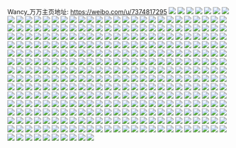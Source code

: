 Wancy_万万主页地址: https://weibo.com/u/7374817295 
![](https://wx4.sinaimg.cn/mw2000/00835YS3ly1h9e3mzkg5uj31a11hpdv7.jpg) 
![](https://wx4.sinaimg.cn/mw2000/00835YS3ly1h92gfpp4j9j30u0140wkk.jpg) 
![](https://wx4.sinaimg.cn/mw2000/00835YS3ly1h91iti8qduj30kl0xa42x.jpg) 
![](https://wx4.sinaimg.cn/mw2000/00835YS3ly1h91itiiktxj30kn0v9n0l.jpg) 
![](https://wx4.sinaimg.cn/mw2000/00835YS3ly1h91ithunh9j30ku0zkaeh.jpg) 
![](https://wx4.sinaimg.cn/mw2000/00835YS3ly1h91itiucwfj30ku0zxgq3.jpg) 
![](https://wx4.sinaimg.cn/mw2000/00835YS3ly1h91itj8t4rj30kp0wswi4.jpg) 
![](https://wx4.sinaimg.cn/mw2000/00835YS3ly1h91itjk7l1j30ku0xpjuf.jpg) 
![](https://wx4.sinaimg.cn/mw2000/00835YS3ly1h91itjvbrhj30kf0ydznp.jpg) 
![](https://wx4.sinaimg.cn/mw2000/00835YS3ly1h91itk7chwj30ku0scmzu.jpg) 
![](https://wx4.sinaimg.cn/mw2000/00835YS3ly1h8wyzfwo71j30u013zdkq.jpg) 
![](https://wx4.sinaimg.cn/mw2000/00835YS3ly1h8tnidbplnj30u00u0782.jpg) 
![](https://wx4.sinaimg.cn/mw2000/00835YS3ly1h8tnidmgc0j30u00u043z.jpg) 
![](https://wx4.sinaimg.cn/mw2000/00835YS3ly1h8miiu05jbj31940kugnc.jpg) 
![](https://wx4.sinaimg.cn/mw2000/00835YS3ly1h8miit9qy8j31940kuq6a.jpg) 
![](https://wx4.sinaimg.cn/mw2000/00835YS3ly1h82eo0gt4lj32c03401kz.jpg) 
![](https://wx4.sinaimg.cn/mw2000/00835YS3ly1h7fbzd8wxjj31400u0q6k.jpg) 
![](https://wx4.sinaimg.cn/mw2000/00835YS3ly1h7fbzlb2iqj30u0140aii.jpg) 
![](https://wx4.sinaimg.cn/mw2000/00835YS3ly1h7fbz42ccgj30u01407do.jpg) 
![](https://wx4.sinaimg.cn/mw2000/00835YS3ly1h7fbz83w52j31400u047d.jpg) 
![](https://wx4.sinaimg.cn/mw2000/00835YS3ly1h7fbz1gnimj31400u00yl.jpg) 
![](https://wx4.sinaimg.cn/mw2000/00835YS3ly1h7fbzaqlt7j30u014044c.jpg) 
![](https://wx4.sinaimg.cn/mw2000/00835YS3ly1h7fbzhcnw5j30mi0u077c.jpg) 
![](https://wx4.sinaimg.cn/mw2000/00835YS3ly1h7fbzj5il2j30u0140gnx.jpg) 
![](https://wx4.sinaimg.cn/mw2000/00835YS3ly1h7fbznm7x6j30u0140do5.jpg) 
![](https://wx4.sinaimg.cn/mw2000/00835YS3ly1h7fbzplsyej30u01407bz.jpg) 
![](https://wx4.sinaimg.cn/mw2000/00835YS3ly1h7fbztob2jj30u0140tjl.jpg) 
![](https://wx4.sinaimg.cn/mw2000/00835YS3ly1h7fbzvkl23j30u0140wha.jpg) 
![](https://wx4.sinaimg.cn/mw2000/00835YS3ly1h7fbzxzqikj30u0140aec.jpg) 
![](https://wx4.sinaimg.cn/mw2000/00835YS3ly1h7fc00fh7dj30u0140tht.jpg) 
![](https://wx4.sinaimg.cn/mw2000/00835YS3ly1h7fbz5ycmjj30u01400yz.jpg) 
![](https://wx4.sinaimg.cn/mw2000/00835YS3ly1h7fbzfuw9kj30rj1cx76l.jpg) 
![](https://wx4.sinaimg.cn/mw2000/00835YS3ly1h7fc02uzlrj30u012o41w.jpg) 
![](https://wx4.sinaimg.cn/mw2000/00835YS3ly1h7fc04y3ysj30u014046e.jpg) 
![](https://wx4.sinaimg.cn/mw2000/00835YS3ly1h7eer8ujr2j30u0140af2.jpg) 
![](https://wx4.sinaimg.cn/mw2000/00835YS3ly1h7eer6gk8mj30u0118409.jpg) 
![](https://wx4.sinaimg.cn/mw2000/00835YS3ly1h7eerbja6mj30u01hcn7n.jpg) 
![](https://wx4.sinaimg.cn/mw2000/00835YS3ly1h7eerdujw0j30u01hc0vx.jpg) 
![](https://wx4.sinaimg.cn/mw2000/00835YS3ly1h7eerhj8uvj30u01hcq89.jpg) 
![](https://wx4.sinaimg.cn/mw2000/00835YS3ly1h7eerk7ad8j30u01hcn7m.jpg) 
![](https://wx4.sinaimg.cn/mw2000/00835YS3ly1h7eerm8b6nj30u01hcjzq.jpg) 
![](https://wx4.sinaimg.cn/mw2000/00835YS3ly1h7eeroowyij30u01hcdjx.jpg) 
![](https://wx4.sinaimg.cn/mw2000/00835YS3ly1h7eerrfrk4j30u01hcn29.jpg) 
![](https://wx4.sinaimg.cn/mw2000/00835YS3ly1h7eerugoe9j30u01hc14m.jpg) 
![](https://wx4.sinaimg.cn/mw2000/00835YS3ly1h7eerx5ht4j30u01hcaeo.jpg) 
![](https://wx4.sinaimg.cn/mw2000/00835YS3ly1h7eerzm9c3j30u01hc12s.jpg) 
![](https://wx4.sinaimg.cn/mw2000/00835YS3ly1h7ees2afylj30u01hcwp6.jpg) 
![](https://wx4.sinaimg.cn/mw2000/00835YS3ly1h7ees5260vj30u01hc7fm.jpg) 
![](https://wx4.sinaimg.cn/mw2000/00835YS3ly1h7ees7k10wj30u01hc42x.jpg) 
![](https://wx4.sinaimg.cn/mw2000/00835YS3ly1h7eesax4c2j30sg170gv8.jpg) 
![](https://wx4.sinaimg.cn/mw2000/00835YS3ly1h7eesehqnzj30u01o0wsu.jpg) 
![](https://wx4.sinaimg.cn/mw2000/00835YS3ly1h7eesj1bknj30u01o01a7.jpg) 
![](https://wx4.sinaimg.cn/mw2000/00835YS3ly1h7eef68d9mj30sg0m0jxm.jpg) 
![](https://wx4.sinaimg.cn/mw2000/00835YS3ly1h7eef8ntwtj30u01hcade.jpg) 
![](https://wx4.sinaimg.cn/mw2000/00835YS3ly1h7eef9xielj30u01400up.jpg) 
![](https://wx4.sinaimg.cn/mw2000/00835YS3ly1h7eefelf55j30u01407dc.jpg) 
![](https://wx4.sinaimg.cn/mw2000/00835YS3ly1h7eefhrk8zj30u01hctdb.jpg) 
![](https://wx4.sinaimg.cn/mw2000/00835YS3ly1h7eefleuhfj30u01hcn2i.jpg) 
![](https://wx4.sinaimg.cn/mw2000/00835YS3ly1h7eefpo97xj30sg170qgl.jpg) 
![](https://wx4.sinaimg.cn/mw2000/00835YS3ly1h7eefsp0axj30u01hcqea.jpg) 
![](https://wx4.sinaimg.cn/mw2000/00835YS3ly1h7eefwapsbj30u01o0tgo.jpg) 
![](https://wx4.sinaimg.cn/mw2000/00835YS3ly1h7eefyc9atj30u0140djm.jpg) 
![](https://wx4.sinaimg.cn/mw2000/00835YS3ly1h7eeg17sz3j30u0140dkx.jpg) 
![](https://wx4.sinaimg.cn/mw2000/00835YS3ly1h7eeg3pbftj30u010uted.jpg) 
![](https://wx4.sinaimg.cn/mw2000/00835YS3ly1h7eeg5tuw3j30nf0vndl8.jpg) 
![](https://wx4.sinaimg.cn/mw2000/00835YS3ly1h7eeg7lq1nj30mo0r4tdi.jpg) 
![](https://wx4.sinaimg.cn/mw2000/00835YS3ly1h7eeg8to8gj30jv0t70vb.jpg) 
![](https://wx4.sinaimg.cn/mw2000/00835YS3ly1h7eegbxmi1j30u0140dnw.jpg) 
![](https://wx4.sinaimg.cn/mw2000/00835YS3ly1h7eefbsvdmj30oo0tq439.jpg) 
![](https://wx4.sinaimg.cn/mw2000/00835YS3ly1h7eegehvawj30u014079w.jpg) 
![](https://wx4.sinaimg.cn/mw2000/00835YS3ly1h4sqreo3npj31940ku4il.jpg) 
![](https://wx4.sinaimg.cn/mw2000/00835YS3ly1h4sqrdpruhj31940kutw1.jpg) 
![](https://wx4.sinaimg.cn/mw2000/00835YS3ly1h4njr44ufaj30tu0tun18.jpg) 
![](https://wx4.sinaimg.cn/mw2000/00835YS3ly1h4njr4eythj30tu115wmi.jpg) 
![](https://wx4.sinaimg.cn/mw2000/00835YS3ly1h4njr4ojopj30kb0r7dmo.jpg) 
![](https://wx4.sinaimg.cn/mw2000/00835YS3ly1h4njr5233wj30ns10rq71.jpg) 
![](https://wx4.sinaimg.cn/mw2000/00835YS3ly1h4njr5ete3j30oz0zowl1.jpg) 
![](https://wx4.sinaimg.cn/mw2000/00835YS3ly1h4njr3q6jej30it0rpn5n.jpg) 
![](https://wx4.sinaimg.cn/mw2000/00835YS3ly1h4njr5spicj30pc11wdno.jpg) 
![](https://wx4.sinaimg.cn/mw2000/00835YS3ly1h4njr668uij30ot11gn18.jpg) 
![](https://wx4.sinaimg.cn/mw2000/00835YS3ly1h4njr6fu2fj30o311wjxu.jpg) 
![](https://wx4.sinaimg.cn/mw2000/00835YS3ly1h4ncwskij7j32c0340u0x.jpg) 
![](https://wx4.sinaimg.cn/mw2000/00835YS3ly1h4ncwrn6u2j32c0340u0y.jpg) 
![](https://wx4.sinaimg.cn/mw2000/00835YS3ly1h4nakn918bj30ki0j7ta8.jpg) 
![](https://wx4.sinaimg.cn/mw2000/00835YS3ly1h4nadxr0j8j30ku0hhtbd.jpg) 
![](https://wx4.sinaimg.cn/mw2000/00835YS3ly1h4n9zwzjoxj31940kunm5.jpg) 
![](https://wx4.sinaimg.cn/mw2000/00835YS3ly1h4n9zxmjmuj31940kugui.jpg) 
![](https://wx4.sinaimg.cn/mw2000/00835YS3ly1h4n9zyvpfpj31940kue4a.jpg) 
![](https://wx4.sinaimg.cn/mw2000/00835YS3ly1h4n9zvf1j1j31940kuqkr.jpg) 
![](https://wx4.sinaimg.cn/mw2000/00835YS3ly1h4n9zzkj0dj31940kun53.jpg) 
![](https://wx4.sinaimg.cn/mw2000/00835YS3ly1h4na00thafj31940kuaob.jpg) 
![](https://wx4.sinaimg.cn/mw2000/00835YS3ly1h4mzvdupmcj31940ku15w.jpg) 
![](https://wx4.sinaimg.cn/mw2000/00835YS3ly1h4mzvfkojrj31940kugyo.jpg) 
![](https://wx4.sinaimg.cn/mw2000/00835YS3ly1h4mzvi6ncqj31940ku7rh.jpg) 
![](https://wx4.sinaimg.cn/mw2000/00835YS3ly1h4mzvcfm9qj31940kudqy.jpg) 
![](https://wx4.sinaimg.cn/mw2000/00835YS3ly1h4lxegzpxhj30ru0jtac3.jpg) 
![](https://wx4.sinaimg.cn/mw2000/00835YS3ly1h4lxehab9nj30xc0j4acg.jpg) 
![](https://wx4.sinaimg.cn/mw2000/00835YS3ly1h4lxcmvv4wj30wu0ic46a.jpg) 
![](https://wx4.sinaimg.cn/mw2000/00835YS3ly1h4lxcm68mcj30t80htn49.jpg) 
![](https://wx4.sinaimg.cn/mw2000/00835YS3ly1h4lwilohubj30q417cn2c.jpg) 
![](https://wx4.sinaimg.cn/mw2000/00835YS3ly1h4lwilyiacj30ku0wj0xs.jpg) 
![](https://wx4.sinaimg.cn/mw2000/00835YS3ly1h4lwcklwswj31940kux2a.jpg) 
![](https://wx4.sinaimg.cn/mw2000/00835YS3ly1h4lkw5fegrj30ku0edq4e.jpg) 
![](https://wx4.sinaimg.cn/mw2000/00835YS3ly1h4lkw56j1wj30ks0eg3zn.jpg) 
![](https://wx4.sinaimg.cn/mw2000/00835YS3ly1h4gtixsl22j30it0rpn5n.jpg) 
![](https://wx4.sinaimg.cn/mw2000/00835YS3ly1h4gtixhy6oj30pc0yxdjb.jpg) 
![](https://wx4.sinaimg.cn/mw2000/00835YS3ly1h4gtfwozyaj30n60ydwhp.jpg) 
![](https://wx4.sinaimg.cn/mw2000/00835YS3ly1h4gtfw03ekj30ns10rq71.jpg) 
![](https://wx4.sinaimg.cn/mw2000/00835YS3ly1h4gtfx11zfj30oz0zowl1.jpg) 
![](https://wx4.sinaimg.cn/mw2000/00835YS3ly1h4gtfxe93uj30it0rpn5n.jpg) 
![](https://wx4.sinaimg.cn/mw2000/00835YS3ly1h4gtfxtlbkj30u00wujyd.jpg) 
![](https://wx4.sinaimg.cn/mw2000/00835YS3ly1h4gtfy4hckj30jk0qtmz8.jpg) 
![](https://wx4.sinaimg.cn/mw2000/00835YS3ly1h3t0gpoyp9j30ku19442q.jpg) 
![](https://wx4.sinaimg.cn/mw2000/00835YS3ly1h3t0gpzrcbj30ku194q6v.jpg) 
![](https://wx4.sinaimg.cn/mw2000/00835YS3ly1h3qpdy6fwmj30ku194djv.jpg) 
![](https://wx4.sinaimg.cn/mw2000/00835YS3ly1h3pgga8pjsj30ku1940xb.jpg) 
![](https://wx4.sinaimg.cn/mw2000/00835YS3ly1h3oemuchhnj30ku19478b.jpg) 
![](https://wx4.sinaimg.cn/mw2000/00835YS3ly1h3oemu2bdqj30ku194wmn.jpg) 
![](https://wx4.sinaimg.cn/mw2000/00835YS3ly1gxtqkfqo1rj31400u0al5.jpg) 
![](https://wx4.sinaimg.cn/mw2000/00835YS3ly1gxcb4zra5ij30ku194n0u.jpg) 
![](https://wx4.sinaimg.cn/mw2000/00835YS3ly1gxcb50y49rj30ku0vyq6f.jpg) 
![](https://wx4.sinaimg.cn/mw2000/00835YS3ly1gxa66cwa7tj31400u047w.jpg) 
![](https://wx4.sinaimg.cn/mw2000/00835YS3ly1gx829wdgjhj31400u0gst.jpg) 
![](https://wx4.sinaimg.cn/mw2000/00835YS3ly1gx7ve0m7rrj30i90hp754.jpg) 
![](https://wx4.sinaimg.cn/mw2000/00835YS3ly1gx7ve0vqvij30hq0hl752.jpg) 
![](https://wx4.sinaimg.cn/mw2000/00835YS3ly1gx7ve1b9g4j30ht0ldt9t.jpg) 
![](https://wx4.sinaimg.cn/mw2000/00835YS3ly1gx7ve3g9nuj30ig0jrabc.jpg) 
![](https://wx4.sinaimg.cn/mw2000/00835YS3ly1gx7ve0b7lrj30ht0j4jsk.jpg) 
![](https://wx4.sinaimg.cn/mw2000/00835YS3ly1gx3k8ww3asj31400u0dnx.jpg) 
![](https://wx4.sinaimg.cn/mw2000/00835YS3ly1gx3k8uvlafj31400u0ak6.jpg) 
![](https://wx4.sinaimg.cn/mw2000/00835YS3ly1gx3k8z7mmjj30yt0u0guv.jpg) 
![](https://wx4.sinaimg.cn/mw2000/00835YS3ly1gx3k90vd2ej31400u0q9i.jpg) 
![](https://wx4.sinaimg.cn/mw2000/00835YS3ly1gx3k93nz4uj30u014013i.jpg) 
![](https://wx4.sinaimg.cn/mw2000/00835YS3ly1gx3k95ecywj31400u0wli.jpg) 
![](https://wx4.sinaimg.cn/mw2000/00835YS3ly1gx3k97ivenj31400u0dod.jpg) 
![](https://wx4.sinaimg.cn/mw2000/00835YS3ly1gx3ka4oj0rj30za0u0jw8.jpg) 
![](https://wx4.sinaimg.cn/mw2000/00835YS3ly1gx3ka3ei72j30tr0tq0x0.jpg) 
![](https://wx4.sinaimg.cn/mw2000/00835YS3ly1gx1skj4ihhj30u0140gsw.jpg) 
![](https://wx4.sinaimg.cn/mw2000/00835YS3ly1gx0wm7g2tqj31940ku0va.jpg) 
![](https://wx4.sinaimg.cn/mw2000/00835YS3ly1gx0wm66otmj31940kumzw.jpg) 
![](https://wx4.sinaimg.cn/mw2000/00835YS3ly1gx0wbc81wkj31940kugnv.jpg) 
![](https://wx4.sinaimg.cn/mw2000/00835YS3ly1gx0wbdizz8j31940ku76f.jpg) 
![](https://wx4.sinaimg.cn/mw2000/00835YS3ly1gx0wbfll6cj31940kutbj.jpg) 
![](https://wx4.sinaimg.cn/mw2000/00835YS3ly1gx0wbh7vaij31940ku77o.jpg) 
![](https://wx4.sinaimg.cn/mw2000/00835YS3ly1gx0wbai3yjj31940kujuc.jpg) 
![](https://wx4.sinaimg.cn/mw2000/00835YS3ly1gx0wbig1qcj31940ku0vc.jpg) 
![](https://wx4.sinaimg.cn/mw2000/00835YS3ly1gx0tmx12r0j31400u0k1r.jpg) 
![](https://wx4.sinaimg.cn/mw2000/00835YS3ly1gx0squsrgij30ku194aco.jpg) 
![](https://wx4.sinaimg.cn/mw2000/00835YS3ly1gx012tu1ymj30zk0qotd3.jpg) 
![](https://wx4.sinaimg.cn/mw2000/00835YS3ly1gx012u4gudj30u013zdk4.jpg) 
![](https://wx4.sinaimg.cn/mw2000/00835YS3ly1gx010djmk6j30ku0zwjuu.jpg) 
![](https://wx4.sinaimg.cn/mw2000/00835YS3ly1gx010dv4pqj30ku0vzdjh.jpg) 
![](https://wx4.sinaimg.cn/mw2000/00835YS3ly1gx00zj08pij30yh0oudhv.jpg) 
![](https://wx4.sinaimg.cn/mw2000/00835YS3ly1gx00hvk1r0j30dw0ik40y.jpg) 
![](https://wx4.sinaimg.cn/mw2000/00835YS3ly1gx00hux3qnj30ku0v2wjm.jpg) 
![](https://wx4.sinaimg.cn/mw2000/00835YS3ly1gx00hu2x2fj30u0140n0k.jpg) 
![](https://wx4.sinaimg.cn/mw2000/00835YS3ly1gx00httg0wj31400u0489.jpg) 
![](https://wx4.sinaimg.cn/mw2000/00835YS3ly1gx00huday2j30u01hctfq.jpg) 
![](https://wx4.sinaimg.cn/mw2000/00835YS3ly1gx00huoaa4j31450h7wju.jpg) 
![](https://wx4.sinaimg.cn/mw2000/00835YS3ly1gx00hvajdbj31400u0tg1.jpg) 
![](https://wx4.sinaimg.cn/mw2000/00835YS3ly1gx00hwbi2jj31400u046i.jpg) 
![](https://wx4.sinaimg.cn/mw2000/00835YS3ly1gx00hvy9bwj30u011u10g.jpg) 
![](https://wx4.sinaimg.cn/mw2000/00835YS3ly1gwzlfjlm74j31400u011w.jpg) 
![](https://wx4.sinaimg.cn/mw2000/00835YS3ly1gwzlfk1tdoj30u01407cv.jpg) 
![](https://wx4.sinaimg.cn/mw2000/00835YS3ly1gwzlf5xa9pj31400u07dl.jpg) 
![](https://wx4.sinaimg.cn/mw2000/00835YS3ly1gwzlfke8eij30u0140akj.jpg) 
![](https://wx4.sinaimg.cn/mw2000/00835YS3ly1gwzkefdiuhj30u0140gss.jpg) 
![](https://wx4.sinaimg.cn/mw2000/00835YS3ly1gwzkefpas9j31400u0ae8.jpg) 
![](https://wx4.sinaimg.cn/mw2000/00835YS3ly1gwzkeezyf9j31400u0wln.jpg) 
![](https://wx4.sinaimg.cn/mw2000/00835YS3ly1gwzkeg07kqj31400u046a.jpg) 
![](https://wx4.sinaimg.cn/mw2000/00835YS3ly1gwzkegflqwj31400u011h.jpg) 
![](https://wx4.sinaimg.cn/mw2000/00835YS3ly1gwzkegrgelj30zu0u0tfe.jpg) 
![](https://wx4.sinaimg.cn/mw2000/00835YS3ly1gwzkeh4oqlj317b0u0jx1.jpg) 
![](https://wx4.sinaimg.cn/mw2000/00835YS3ly1gwzkehgwlvj31400u0dq3.jpg) 
![](https://wx4.sinaimg.cn/mw2000/00835YS3ly1gwzkei6df6j31400u047c.jpg) 
![](https://wx4.sinaimg.cn/mw2000/00835YS3ly1gwzek0zm9dj30ku1943zz.jpg) 
![](https://wx4.sinaimg.cn/mw2000/00835YS3ly1gwylrz6owoj30u0140dpa.jpg) 
![](https://wx4.sinaimg.cn/mw2000/00835YS3ly1gwylrxqgdtj31ay0u0wnn.jpg) 
![](https://wx4.sinaimg.cn/mw2000/00835YS3ly1gwylrwahpcj30u014046c.jpg) 
![](https://wx4.sinaimg.cn/mw2000/00835YS3ly1gwylrvlq8cj30u0140dp5.jpg) 
![](https://wx4.sinaimg.cn/mw2000/00835YS3ly1gwylrwv55rj30u0113460.jpg) 
![](https://wx4.sinaimg.cn/mw2000/00835YS3ly1gwylrwlr3gj30sg0rygqf.jpg) 
![](https://wx4.sinaimg.cn/mw2000/00835YS3ly1gwylrx9uicj30uq0u0jwx.jpg) 
![](https://wx4.sinaimg.cn/mw2000/00835YS3ly1gwylrya2nyj30u00zs447.jpg) 
![](https://wx4.sinaimg.cn/mw2000/00835YS3ly1gwylryoei8j30u012ggub.jpg) 
![](https://wx4.sinaimg.cn/mw2000/00835YS3ly1gwyiha0epzj30u0140afv.jpg) 
![](https://wx4.sinaimg.cn/mw2000/00835YS3ly1gwyih9pnhtj30u0140n39.jpg) 
![](https://wx4.sinaimg.cn/mw2000/00835YS3ly1gwyihahpygj31400u0n5s.jpg) 
![](https://wx4.sinaimg.cn/mw2000/00835YS3ly1gwyihax4p2j31400u0n6o.jpg) 
![](https://wx4.sinaimg.cn/mw2000/00835YS3ly1gwygbci9yuj30u0140dnk.jpg) 
![](https://wx4.sinaimg.cn/mw2000/00835YS3ly1gwygbcynngj30u014011r.jpg) 
![](https://wx4.sinaimg.cn/mw2000/00835YS3ly1gwygbc60ewj30u01407ao.jpg) 
![](https://wx4.sinaimg.cn/mw2000/00835YS3ly1gwy0cjw9nnj30u014013k.jpg) 
![](https://wx4.sinaimg.cn/mw2000/00835YS3ly1gwy0ckgh2yj30u014012i.jpg) 
![](https://wx4.sinaimg.cn/mw2000/00835YS3ly1gwwgwye4usj30ku194dj6.jpg) 
![](https://wx4.sinaimg.cn/mw2000/00835YS3ly1gwwgwwhmk2j30ku194n0q.jpg) 
![](https://wx4.sinaimg.cn/mw2000/00835YS3ly1gwvap24e5bj30ku194mzm.jpg) 
![](https://wx4.sinaimg.cn/mw2000/00835YS3ly1gwvap1gyq5j30ku194wgt.jpg) 
![](https://wx4.sinaimg.cn/mw2000/00835YS3ly1gwuzzfj5otj30u0140dkr.jpg) 
![](https://wx4.sinaimg.cn/mw2000/00835YS3ly1gwv13lkvesj31400u0ail.jpg) 
![](https://wx4.sinaimg.cn/mw2000/00835YS3ly1gwu9rxftrfj30uc0u0wjx.jpg) 
![](https://wx4.sinaimg.cn/mw2000/00835YS3ly1gwu9rzx83gj316g0u0th8.jpg) 
![](https://wx4.sinaimg.cn/mw2000/00835YS3ly1gwu9rsintcj30u013nn28.jpg) 
![](https://wx4.sinaimg.cn/mw2000/00835YS3ly1gwu9rtyh7nj30k80z8af6.jpg) 
![](https://wx4.sinaimg.cn/mw2000/00835YS3ly1gwu9s070lfj30ku14m0tw.jpg) 
![](https://wx4.sinaimg.cn/mw2000/00835YS3ly1gwu9s15zpoj30ue0u041r.jpg) 
![](https://wx4.sinaimg.cn/mw2000/00835YS3ly1gwu9s1tr2tj30u80u0gnv.jpg) 
![](https://wx4.sinaimg.cn/mw2000/00835YS3ly1gwu9rvyhs2j30u0140tg0.jpg) 
![](https://wx4.sinaimg.cn/mw2000/00835YS3ly1gwu9rr9cuaj30u014044j.jpg) 
![](https://wx4.sinaimg.cn/mw2000/00835YS3ly1gwu8cl7j8cj30u014048k.jpg) 
![](https://wx4.sinaimg.cn/mw2000/00835YS3ly1gwu8cnqtxyj30u0140qcl.jpg) 
![](https://wx4.sinaimg.cn/mw2000/00835YS3ly1gwu8cpiu7vj30u0140ag7.jpg) 
![](https://wx4.sinaimg.cn/mw2000/00835YS3ly1gwu8cjcfx5j31400u07ad.jpg) 
![](https://wx4.sinaimg.cn/mw2000/00835YS3ly1gwu8crfc5mj30u0140qa1.jpg) 
![](https://wx4.sinaimg.cn/mw2000/00835YS3ly1gwu8cvvjzbj30u0140nem.jpg) 
![](https://wx4.sinaimg.cn/mw2000/00835YS3ly1gwu8cxdkmjj313w0u0q94.jpg) 
![](https://wx4.sinaimg.cn/mw2000/00835YS3ly1gwu8d05qvdj31400u0tjf.jpg) 
![](https://wx4.sinaimg.cn/mw2000/00835YS3ly1gwu8d3mje9j31400u0alu.jpg) 
![](https://wx4.sinaimg.cn/mw2000/00835YS3ly1gwu83wlo2pj30u0140gu8.jpg) 
![](https://wx4.sinaimg.cn/mw2000/00835YS3ly1gwu82jxpdfj30u0140n6d.jpg) 
![](https://wx4.sinaimg.cn/mw2000/00835YS3ly1gwu82hj7tmj31410u0tex.jpg) 
![](https://wx4.sinaimg.cn/mw2000/00835YS3ly1gwu82d55laj30u0140n1y.jpg) 
![](https://wx4.sinaimg.cn/mw2000/00835YS3ly1gwu82e94c9j30u00x5784.jpg) 
![](https://wx4.sinaimg.cn/mw2000/00835YS3ly1gwu82fydizj30xl0u0gs1.jpg) 
![](https://wx4.sinaimg.cn/mw2000/00835YS3ly1gwu2vcr49tj31r60lmgzt.jpg) 
![](https://wx4.sinaimg.cn/mw2000/00835YS3ly1gwu2veedqcj31400u046s.jpg) 
![](https://wx4.sinaimg.cn/mw2000/00835YS3ly1gwu2vj96bej30u01400zw.jpg) 
![](https://wx4.sinaimg.cn/mw2000/00835YS3ly1gwu2vhh4gpj31400u0anh.jpg) 
![](https://wx4.sinaimg.cn/mw2000/00835YS3ly1gwu2vlnq6xj31400u0qdl.jpg) 
![](https://wx4.sinaimg.cn/mw2000/00835YS3ly1gwu2vnb2umj30u01407cl.jpg) 
![](https://wx4.sinaimg.cn/mw2000/00835YS3ly1gwtwgmgd3ij30u0140gw5.jpg) 
![](https://wx4.sinaimg.cn/mw2000/00835YS3ly1gwtwgoevu7j30u0140gtk.jpg) 
![](https://wx4.sinaimg.cn/mw2000/00835YS3ly1gwtwgpjtv9j30u00mh0wf.jpg) 
![](https://wx4.sinaimg.cn/mw2000/00835YS3ly1gwtwgrs3l5j316o0u010i.jpg) 
![](https://wx4.sinaimg.cn/mw2000/00835YS3ly1gwtwgkhoebj30kw0mdtbd.jpg) 
![](https://wx4.sinaimg.cn/mw2000/00835YS3ly1gwtwgtrcfuj30ku0tgjza.jpg) 
![](https://wx4.sinaimg.cn/mw2000/00835YS3ly1gwtwgvdcpmj31400u0jxy.jpg) 
![](https://wx4.sinaimg.cn/mw2000/00835YS3ly1gwtwgx7r4zj30wr0u0dms.jpg) 
![](https://wx4.sinaimg.cn/mw2000/00835YS3ly1gwtwgzlm94j31ad0u0n3n.jpg) 
![](https://wx4.sinaimg.cn/mw2000/00835YS3ly1gwtwdsmjjsj30ku19478a.jpg) 
![](https://wx4.sinaimg.cn/mw2000/00835YS3ly1gwtwdxaxylj30ku194adx.jpg) 
![](https://wx4.sinaimg.cn/mw2000/00835YS3ly1gwtwdzfrcqj30ku194gph.jpg) 
![](https://wx4.sinaimg.cn/mw2000/00835YS3ly1gwtwe4z4m0j30ku19442s.jpg) 
![](https://wx4.sinaimg.cn/mw2000/00835YS3ly1gwtwealgfmj30ku194jvj.jpg) 
![](https://wx4.sinaimg.cn/mw2000/00835YS3ly1gwtwegykxrj30ku194aem.jpg) 
![](https://wx4.sinaimg.cn/mw2000/00835YS3ly1gwtmliq2nuj30u0140dkp.jpg) 
![](https://wx4.sinaimg.cn/mw2000/00835YS3ly1gwtmlhfb19j31400u00zv.jpg) 
![](https://wx4.sinaimg.cn/mw2000/00835YS3ly1gwtmlctz8aj31400u0tg3.jpg) 
![](https://wx4.sinaimg.cn/mw2000/00835YS3ly1gwt46bqj72j31400u0agm.jpg) 
![](https://wx4.sinaimg.cn/mw2000/00835YS3ly1gwt46cxqu9j31400u00xm.jpg) 
![](https://wx4.sinaimg.cn/mw2000/00835YS3ly1gwt46esz6bj31400u07bw.jpg) 
![](https://wx4.sinaimg.cn/mw2000/00835YS3ly1gwt46a1eldj30u0140th5.jpg) 
![](https://wx4.sinaimg.cn/mw2000/00835YS3ly1gwt46gnlcvj31400u0n4h.jpg) 
![](https://wx4.sinaimg.cn/mw2000/00835YS3ly1gwt46j0h0jj30u013nqc2.jpg) 
![](https://wx4.sinaimg.cn/mw2000/00835YS3ly1gwt46l0380j31400u0wmk.jpg) 
![](https://wx4.sinaimg.cn/mw2000/00835YS3ly1gwt46o5qdmj30u0140qco.jpg) 
![](https://wx4.sinaimg.cn/mw2000/00835YS3ly1gwt46qw0pwj31400u0qci.jpg) 
![](https://wx4.sinaimg.cn/mw2000/00835YS3ly1gwt3lun4rtj30u0140n4o.jpg) 
![](https://wx4.sinaimg.cn/mw2000/00835YS3ly1gwt3mto95sj313p0r2akv.jpg) 
![](https://wx4.sinaimg.cn/mw2000/00835YS3ly1gwryln019bj30oa0htdjb.jpg) 
![](https://wx4.sinaimg.cn/mw2000/00835YS3ly1gwrylnmfkij30n6140wgs.jpg) 
![](https://wx4.sinaimg.cn/mw2000/00835YS3ly1gwryloims3j31400u0ju3.jpg) 
![](https://wx4.sinaimg.cn/mw2000/00835YS3ly1gwrylm2kqyj30u0140gvp.jpg) 
![](https://wx4.sinaimg.cn/mw2000/00835YS3ly1gwrylr7dhcj31030u048q.jpg) 
![](https://wx4.sinaimg.cn/mw2000/00835YS3ly1gwrylthrvuj30u014015e.jpg) 
![](https://wx4.sinaimg.cn/mw2000/00835YS3ly1gwrylvj3smj30u014010b.jpg) 
![](https://wx4.sinaimg.cn/mw2000/00835YS3ly1gwrylxkpqdj30u014010y.jpg) 
![](https://wx4.sinaimg.cn/mw2000/00835YS3ly1gwrylz8dywj30u014047g.jpg) 
![](https://wx4.sinaimg.cn/mw2000/00835YS3ly1gwrxcj3ylfj30ku0w5tce.jpg) 
![](https://wx4.sinaimg.cn/mw2000/00835YS3ly1gwrvfhw0vpj30u0140q8q.jpg) 
![](https://wx4.sinaimg.cn/mw2000/00835YS3ly1gwrvfgajt7j31400u0qap.jpg) 
![](https://wx4.sinaimg.cn/mw2000/00835YS3ly1gwrvfjfhrbj30u00xh444.jpg) 
![](https://wx4.sinaimg.cn/mw2000/00835YS3ly1gwrvfl3kemj30u0140wlf.jpg) 
![](https://wx4.sinaimg.cn/mw2000/00835YS3ly1gwrvfnid44j31400u07c7.jpg) 
![](https://wx4.sinaimg.cn/mw2000/00835YS3ly1gwrvfq1ojbj30u018jajf.jpg) 
![](https://wx4.sinaimg.cn/mw2000/00835YS3ly1gwrvfs1zivj30u014046f.jpg) 
![](https://wx4.sinaimg.cn/mw2000/00835YS3ly1gwrvftzdduj31400u0wly.jpg) 
![](https://wx4.sinaimg.cn/mw2000/00835YS3ly1gwrvfweb9zj30u011zguw.jpg) 
![](https://wx4.sinaimg.cn/mw2000/00835YS3ly1gwruxmw58fj30ku0lm0uc.jpg) 
![](https://wx4.sinaimg.cn/mw2000/00835YS3ly1gwqs945wnaj30u01407c5.jpg) 
![](https://wx4.sinaimg.cn/mw2000/00835YS3ly1gwqsao92hqj31400u0wjl.jpg) 
![](https://wx4.sinaimg.cn/mw2000/00835YS3ly1gwqs91ui1cj30u00v0die.jpg) 
![](https://wx4.sinaimg.cn/mw2000/00835YS3ly1gwqs9vq3r1j30ku0osgmq.jpg) 
![](https://wx4.sinaimg.cn/mw2000/00835YS3ly1gwqrg4fhblj30ku194dk7.jpg) 
![](https://wx4.sinaimg.cn/mw2000/00835YS3ly1gwqrg5ji3pj30ku19442n.jpg) 
![](https://wx4.sinaimg.cn/mw2000/00835YS3ly1gwq62lnur9j31400u0k4p.jpg) 
![](https://wx4.sinaimg.cn/mw2000/00835YS3ly1gwq620aj8jj30u0140k03.jpg) 
![](https://wx4.sinaimg.cn/mw2000/00835YS3ly1gwq6225rd9j30zu0u0tfe.jpg) 
![](https://wx4.sinaimg.cn/mw2000/00835YS3ly1gwq6257yauj30u00ydk2l.jpg) 
![](https://wx4.sinaimg.cn/mw2000/00835YS3ly1gwq627et4ej30ug0u0jzg.jpg) 
![](https://wx4.sinaimg.cn/mw2000/00835YS3ly1gwq62bnoygj31400u07dv.jpg) 
![](https://wx4.sinaimg.cn/mw2000/00835YS3ly1gwq62dahy2j31400u044r.jpg) 
![](https://wx4.sinaimg.cn/mw2000/00835YS3ly1gwq62fknbsj30u0140ait.jpg) 
![](https://wx4.sinaimg.cn/mw2000/00835YS3ly1gwq62i6j8gj30u014046o.jpg) 
![](https://wx4.sinaimg.cn/mw2000/00835YS3ly1gwpmfy7htrj30u00u00tt.jpg) 
![](https://wx4.sinaimg.cn/mw2000/00835YS3ly1gwpmfxwqfvj30u00u00w7.jpg) 
![](https://wx4.sinaimg.cn/mw2000/00835YS3ly1gwplxt5xhuj31400u0jxk.jpg) 
![](https://wx4.sinaimg.cn/mw2000/00835YS3ly1gwoztxz1faj30u0140wn3.jpg) 
![](https://wx4.sinaimg.cn/mw2000/00835YS3ly1gwozu0s11mj31400u0ti4.jpg) 
![](https://wx4.sinaimg.cn/mw2000/00835YS3ly1gwozu2hhgpj30u0140wkm.jpg) 
![](https://wx4.sinaimg.cn/mw2000/00835YS3ly1gwozu3qx88j30u01400x8.jpg) 
![](https://wx4.sinaimg.cn/mw2000/00835YS3ly1gwozu5e1txj31400u0grq.jpg) 
![](https://wx4.sinaimg.cn/mw2000/00835YS3ly1gwozu73naaj31400u00za.jpg) 
![](https://wx4.sinaimg.cn/mw2000/00835YS3ly1gwoztvf7opj30u0140gss.jpg) 
![](https://wx4.sinaimg.cn/mw2000/00835YS3ly1gwozu9y49xj30u0140dqs.jpg) 
![](https://wx4.sinaimg.cn/mw2000/00835YS3ly1gwozub8449j31400u0ae8.jpg) 
![](https://wx4.sinaimg.cn/mw2000/00835YS3ly1gwozrczv7lj30u0140tep.jpg) 
![](https://wx4.sinaimg.cn/mw2000/00835YS3ly1gwozrfg4gaj31400u0wns.jpg) 
![](https://wx4.sinaimg.cn/mw2000/00835YS3ly1gwozrhnvfgj31400u07ct.jpg) 
![](https://wx4.sinaimg.cn/mw2000/00835YS3ly1gwozrl53tgj30u0140k19.jpg) 
![](https://wx4.sinaimg.cn/mw2000/00835YS3ly1gwozro9md4j31400u07el.jpg) 
![](https://wx4.sinaimg.cn/mw2000/00835YS3ly1gwozrqolfbj30um0tqk0m.jpg) 
![](https://wx4.sinaimg.cn/mw2000/00835YS3ly1gwozrv1ydrj31400u0aqf.jpg) 
![](https://wx4.sinaimg.cn/mw2000/00835YS3ly1gwozs77yi9j30u0140gw1.jpg) 
![](https://wx4.sinaimg.cn/mw2000/00835YS3ly1gwozrb2wh4j31400u0q7v.jpg) 
![](https://wx4.sinaimg.cn/mw2000/00835YS3ly1gwm953w4vrj30u0165gvl.jpg) 
![](https://wx4.sinaimg.cn/mw2000/00835YS3ly1gwm9547n2dj30ga0o3q4h.jpg) 
![](https://wx4.sinaimg.cn/mw2000/00835YS3ly1gwm9566xcfj31400u0103.jpg) 
![](https://wx4.sinaimg.cn/mw2000/00835YS3ly1gwm959g1ayj30u01407g8.jpg) 
![](https://wx4.sinaimg.cn/mw2000/00835YS3ly1gwm94yey2fj30u0140qbo.jpg) 
![](https://wx4.sinaimg.cn/mw2000/00835YS3ly1gwm95b1ttfj30si0u1q99.jpg) 
![](https://wx4.sinaimg.cn/mw2000/00835YS3ly1gwm95ds1fzj30u00xhwov.jpg) 
![](https://wx4.sinaimg.cn/mw2000/00835YS3ly1gwm95g6f1aj30k20g7gnh.jpg) 
![](https://wx4.sinaimg.cn/mw2000/00835YS3ly1gwm95fm5ktj30i20tp44g.jpg) 
![](https://wx4.sinaimg.cn/mw2000/00835YS3ly1gwm8pe1b9ej31400u0wme.jpg) 
![](https://wx4.sinaimg.cn/mw2000/00835YS3ly1gwm8pfmrx9j31400u00z6.jpg) 
![](https://wx4.sinaimg.cn/mw2000/00835YS3ly1gwm8pbwc3dj30u00x5784.jpg) 
![](https://wx4.sinaimg.cn/mw2000/00835YS3ly1gwm8phuz5yj30u0140qbe.jpg) 
![](https://wx4.sinaimg.cn/mw2000/00835YS3ly1gwm8pjdcxjj31400u0grs.jpg) 
![](https://wx4.sinaimg.cn/mw2000/00835YS3ly1gwm8pl36hoj30u012tagj.jpg) 
![](https://wx4.sinaimg.cn/mw2000/00835YS3ly1gwm8pn825xj30u014046t.jpg) 
![](https://wx4.sinaimg.cn/mw2000/00835YS3ly1gwm8ppj66bj31400u0gui.jpg) 
![](https://wx4.sinaimg.cn/mw2000/00835YS3ly1gwm8sgf5l9j31400u07cw.jpg) 
![](https://wx4.sinaimg.cn/mw2000/00835YS3ly1gwkzuu0ne7j31400u07b9.jpg) 
![](https://wx4.sinaimg.cn/mw2000/00835YS3ly1gwkzuwwj70j30u0140qdt.jpg) 
![](https://wx4.sinaimg.cn/mw2000/00835YS3ly1gwkzus72x0j31400u0k07.jpg) 
![](https://wx4.sinaimg.cn/mw2000/00835YS3ly1gwkzuz56pnj31410u0wne.jpg) 
![](https://wx4.sinaimg.cn/mw2000/00835YS3ly1gwkzv1u5r8j31400u0k20.jpg) 
![](https://wx4.sinaimg.cn/mw2000/00835YS3ly1gwkzv48ouyj31400u0122.jpg) 
![](https://wx4.sinaimg.cn/mw2000/00835YS3ly1gwkzv69ht2j31400u0n52.jpg) 
![](https://wx4.sinaimg.cn/mw2000/00835YS3ly1gwkzva8autj31400u04e0.jpg) 
![](https://wx4.sinaimg.cn/mw2000/00835YS3ly1gwkzvd9rspj31400u0k1k.jpg) 
![](https://wx4.sinaimg.cn/mw2000/00835YS3ly1gwkybklavej30u00wb7av.jpg) 
![](https://wx4.sinaimg.cn/mw2000/00835YS3ly1gwkybo4krmj30u0140wpk.jpg) 
![](https://wx4.sinaimg.cn/mw2000/00835YS3ly1gwkybix08rj31400u07h4.jpg) 
![](https://wx4.sinaimg.cn/mw2000/00835YS3ly1gwkybqmxd3j31400u046c.jpg) 
![](https://wx4.sinaimg.cn/mw2000/00835YS3ly1gwkybt335hj31400u015u.jpg) 
![](https://wx4.sinaimg.cn/mw2000/00835YS3ly1gwkybvrbc5j31590qon5q.jpg) 
![](https://wx4.sinaimg.cn/mw2000/00835YS3ly1gwkyby0nsij30u0140ahf.jpg) 
![](https://wx4.sinaimg.cn/mw2000/00835YS3ly1gwkycxcwuhj30qo0yfael.jpg) 
![](https://wx4.sinaimg.cn/mw2000/00835YS3ly1gwkycw5ct2j30jm0p9q5g.jpg) 
![](https://wx4.sinaimg.cn/mw2000/00835YS3ly1gwj54676qsj30ku0fuq3l.jpg) 
![](https://wx4.sinaimg.cn/mw2000/00835YS3ly1gwj4cj6s5ij30ku0hgq35.jpg) 
![](https://wx4.sinaimg.cn/mw2000/00835YS3ly1gwj45fiuohj30u0140jx8.jpg) 
![](https://wx4.sinaimg.cn/mw2000/00835YS3ly1gwj45gulubj31400u0jyp.jpg) 
![](https://wx4.sinaimg.cn/mw2000/00835YS3ly1gwj45dasykj30u014048k.jpg) 
![](https://wx4.sinaimg.cn/mw2000/00835YS3ly1gwj45jd2d6j31400u0gw6.jpg) 
![](https://wx4.sinaimg.cn/mw2000/00835YS3ly1gwj45l8uhlj31400u0qdl.jpg) 
![](https://wx4.sinaimg.cn/mw2000/00835YS3ly1gwj45nyvomj31400u0109.jpg) 
![](https://wx4.sinaimg.cn/mw2000/00835YS3ly1gwj45pq65wj31400u0agv.jpg) 
![](https://wx4.sinaimg.cn/mw2000/00835YS3ly1gwj45sg3shj31400u0dnx.jpg) 
![](https://wx4.sinaimg.cn/mw2000/00835YS3ly1gwj45vcheyj30u0140dor.jpg) 
![](https://wx4.sinaimg.cn/mw2000/00835YS3ly1gwinozxa9hj30ui0tijup.jpg) 
![](https://wx4.sinaimg.cn/mw2000/00835YS3ly1gwinfvvs0fj31400u0tdg.jpg) 
![](https://wx4.sinaimg.cn/mw2000/00835YS3ly1gwinfuodhvj31400u048a.jpg) 
![](https://wx4.sinaimg.cn/mw2000/00835YS3ly1gwinfxy19qj31400u0dnw.jpg) 
![](https://wx4.sinaimg.cn/mw2000/00835YS3ly1gwinfzkg6cj30u0140dm3.jpg) 
